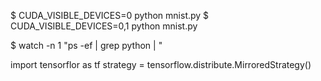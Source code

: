 $ CUDA_VISIBLE_DEVICES=0 python mnist.py
$ CUDA_VISIBLE_DEVICES=0,1 python mnist.py


$ watch -n 1 "ps -ef | grep python | "



import tensorflor as tf
strategy = tensorflow.distribute.MirroredStrategy()


